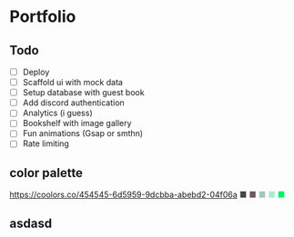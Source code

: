 # Portfolio

## Todo

- [ ] Deploy
- [ ] Scaffold ui with mock data
- [ ] Setup database with guest book
- [ ] Add discord authentication
- [ ] Analytics (i guess)
- [ ] Bookshelf with image gallery
- [ ] Fun animations (Gsap or smthn)
- [ ] Rate limiting

## color palette
https://coolors.co/454545-6d5959-9dcbba-abebd2-04f06a 
<span style="color:454545">■</span>
<span style="color:6D5959">■</span>
<span style="color:9DCBBA">■</span>
<span style="color:ABEBD2">■</span>
<span style="color:04F06A">■</span>

## asdasd
